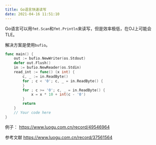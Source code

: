 ```yaml
---
title: Go语言快速读写
date: 2021-04-16 11:51:10
---
```


Go语言可以用`fmt.Scan`和`fmt.Println`来读写，但是效率极低，在OJ上可能会TLE。

解决方案是使用`bufio`。
```go
func main() {
	out := bufio.NewWriter(os.Stdout)
	defer out.Flush()
	in := bufio.NewReader(os.Stdin)
	read_int := func() (x int) {
		c, _ := in.ReadByte()
		for ; c < '0'; c, _ = in.ReadByte() {
		}
		for ; c >= '0'; c, _ = in.ReadByte() {
			x = x * 10 + int(c - '0')
		}
		return
	}
	// Your code here
}
```

例子：
<https://www.luogu.com.cn/record/49546964>

参考文献
<https://www.luogu.com.cn/record/37561564>
